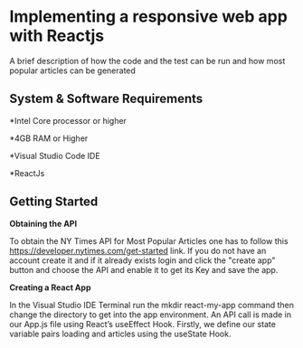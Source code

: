 # Implementing  a responsive web app with Reactjs

A brief description of how the code and the test can be run and how most popular articles can be generated

## System & Software Requirements

*Intel Core processor or higher 

*4GB RAM or Higher

*Visual Studio Code IDE 

*ReactJs

## Getting Started 

**Obtaining the API** 

To obtain the NY Times API for Most Popular Articles one has to follow this https://developer.nytimes.com/get-started link. If you do not have an account create it and if it already exists login and click the "create app" button and choose the API and enable it to get its Key and save the app. 

**Creating a React App**

In the Visual Studio IDE Terminal run the mkdir react-my-app command then change the directory to get into the app environment.
An API call is made in our App.js file using React’s useEffect Hook. Firstly, we define our state variable pairs loading and articles using the useState Hook.


